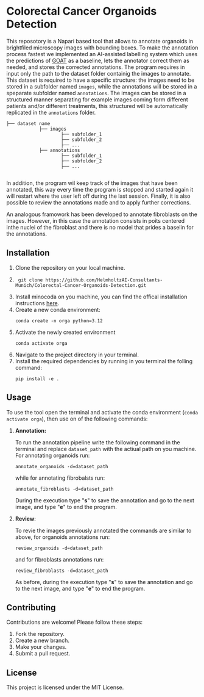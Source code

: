# Colorectal Cancer Organoids Detection

This reposotory is a Napari based tool that allows to annotate organoids in brightfiled microscopy images with bounding boxes. To make the annotation process fastest we implemented an AI-assisted labelling system which uses the predictions of [GOAT](https://github.com/msknorr/goat-public) as a baseline, lets the annotator correct them as needed, and stores the corrected annotations.
The program requires in input only the path to the dataset folder containig the images to annotate. This dataset is required to have a specific structure: the images need to be stored in a subfolder named `images`, while the annotations will be stored in a speparate subfolder named `annotations`. The images can be stored in a structured manner separating for example images coming form different patients and/or different treatments, this structured will be automatically replicated in the `annotations` folder.

```
├── dataset name
            ├── images
                    ├── subfolder_1
                    ├── subfolder_2
                    ├── ...
            ├── annotations
                    ├── subfolder_1
                    ├── subfolder_2
                    ├── ...
                
```

In addition, the program wil keep track of the images that have been annotated, this way every time the program is stopped and started again it will restart where the user left off during the last session.
Finally, it is also  possible to review the annotations made and to apply further corrections.

An analogous framowork has been developed to annotate fibroblasts on the images. However, in this case the annotation consists in poits centered inthe nuclei of the fibroblast and there is no model that prides a baselin for the annotations.

## Installation

1. Clone the repository on your local machine.
2. ```shell
    git clone https://github.com/HelmholtzAI-Consultants-Munich/Colorectal-Cancer-Organoids-Detection.git
    ```
3. Install minocoda on you machine, you can find the offical installation instructions [here](https://docs.anaconda.com/miniconda/miniconda-install/).
4. Create a new conda environment:
    ```shell
    conda create -n orga python=3.12
    ``` 
5. Activate the newly created environment
    ```shell
    conda activate orga
    ``` 
6. Navigate to the project directory in your terminal.
7. Install the required dependencies by running in you terminal the folling command:
    ```shell
    pip install -e .
    ```

## Usage

To use the tool open the terminal and activate the conda environment (`conda activate orga`), then use on of the following commands:

1. **Annotation:** 

    To run the annotation pipeline write the following command in the terminal and replace `dataset_path` with the actiual path on you machine. For annotating organoids run:
    ```shell
    annotate_organoids -d=dataset_path
    ```
    while for annotating fibrobalsts run:
    ```shell
    annotate_fibroblasts -d=dataset_path
    ```
    During the execution type "**s**" to save the annotation and go to the next image, and type "**e**" to end the program.

2. **Review**:

    To revie the images previously annotated the commands are similar to above, for organoids annotations run:
    ```shell
    review_organoids -d=dataset_path
    ```
    and for fibroblasts annotations run:
     ```shell
    review_fibroblasts -d=dataset_path
    ```

    As before, during the execution type "**s**" to save the annotation and go to the next image, and type "**e**" to end the program.


## Contributing

Contributions are welcome! Please follow these steps:

1. Fork the repository.
2. Create a new branch.
3. Make your changes.
4. Submit a pull request.

## License

This project is licensed under the MIT License.
